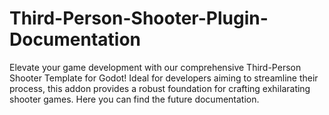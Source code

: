 # Third-Person-Shooter-Plugin-Documentation
Elevate your game development with our comprehensive Third-Person Shooter Template for Godot! Ideal for developers aiming to streamline their process, this addon provides a robust foundation for crafting exhilarating shooter games. Here you can find the future documentation.

